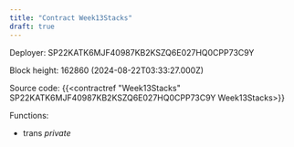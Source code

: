 ```yaml
---
title: "Contract Week13Stacks"
draft: true
---
```

Deployer: SP22KATK6MJF40987KB2KSZQ6E027HQ0CPP73C9Y


 



Block height: 162860 (2024-08-22T03:33:27.000Z)

Source code: {{<contractref "Week13Stacks" SP22KATK6MJF40987KB2KSZQ6E027HQ0CPP73C9Y Week13Stacks>}}

Functions:

* trans _private_
